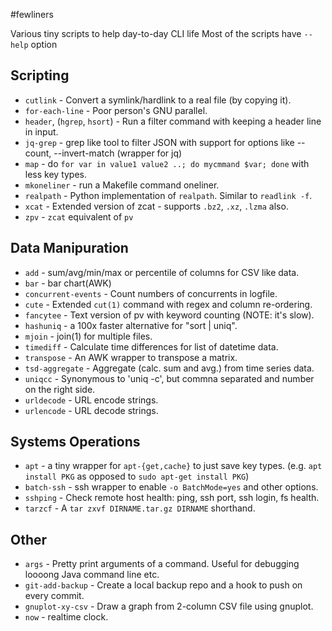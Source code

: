 #fewliners

Various tiny scripts to help day-to-day CLI life
Most of the scripts have `--help` option


## Scripting
* `cutlink`  - Convert a symlink/hardlink to a real file (by copying it).
* `for-each-line` - Poor person's GNU parallel.
* `header`, (`hgrep`, `hsort`) - Run a filter command with keeping a header line in input.
* `jq-grep` - grep like tool to filter JSON with support for options like --count, --invert-match (wrapper for jq)
* `map` - do `for var in value1 value2 ..; do mycmmand $var; done` with less key types.
* `mkoneliner` - run a Makefile command oneliner.
* `realpath` - Python implementation of `realpath`. Similar to `readlink -f`.
* `xcat` - Extended version of zcat - supports `.bz2`, `.xz`, `.lzma` also.
* `zpv`  - `zcat` equivalent of `pv`


## Data Manipuration
* `add`       - sum/avg/min/max or percentile of columns for CSV like data.
* `bar`       - bar chart(AWK)
* `concurrent-events` - Count numbers of concurrents in logfile.
* `cute`      - Extended `cut(1)` command with regex and column re-ordering.
* `fancytee`  - Text version of pv with keyword counting (NOTE: it's slow).
* `hashuniq`  - a 100x faster alternative for "sort | uniq".
* `mjoin`     - join(1) for multiple files.
* `timediff`  - Calculate time differences for list of datetime data.
* `transpose` - An AWK wrapper to transpose a matrix.
* `tsd-aggregate` - Aggregate (calc. sum and avg.) from time series data.
* `uniqcc`    - Synonymous to 'uniq -c', but commna separated and number on the right side.
* `urldecode` - URL encode strings.
* `urlencode` - URL decode strings.


## Systems Operations
* `apt`       - a tiny wrapper for `apt-{get,cache}` to just save key types. (e.g. `apt install PKG` as opposed to `sudo apt-get install PKG`)
* `batch-ssh` - ssh wrapper to enable `-o BatchMode=yes` and other options.
* `sshping`   - Check remote host health: ping, ssh port, ssh login, fs health.
* `tarzcf`    - A `tar zxvf DIRNAME.tar.gz DIRNAME` shorthand.


## Other
* `args` - Pretty print arguments of a command. Useful for debugging loooong Java command line etc.
* `git-add-backup` - Create a local backup repo and a hook to push on every commit.
* `gnuplot-xy-csv` - Draw a graph from 2-column CSV file using gnuplot.
* `now` - realtime clock.
